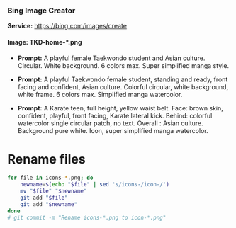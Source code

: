 ### Bing Image Creator
**Service:** https://bing.com/images/create 

#### Image: TKD-home-*.png
* **Prompt:** A playful female Taekwondo student and Asian culture. Circular. White background. 6 colors max. Super simplified manga style.
* **Prompt:** A playful Taekwondo female student, standing and ready, front facing and confident, Asian culture. Colorful circular, white background, white frame. 6 colors max. Simplified manga watercolor.

* **Prompt:** A Karate teen, full height, yellow waist belt. Face: brown skin, confident, playful, front facing, Karate lateral kick. Behind: colorful watercolor single circular patch, no text. Overall : Asian culture. Background pure white. Icon, super simplified manga watercolor.

# Rename files
```bash
for file in icons-*.png; do
    newname=$(echo "$file" | sed 's/icons-/icon-/')
    mv "$file" "$newname"
    git add "$file"
    git add "$newname"
done
# git commit -m "Rename icons-*.png to icon-*.png"
```